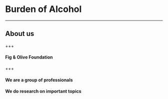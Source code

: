 # Burden of Alcohol
---
## About us
+++
#### Fig & Olive Foundation
+++
#### We are a group of professionals
#### We do research on important topics
